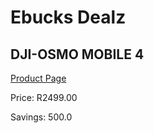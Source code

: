 
# Ebucks Dealz
## DJI-OSMO MOBILE 4
[Product Page](https://www.ebucks.com/web/shop/productSelected.do?prodId=1081293096&catId=714994827)

Price: R2499.00

Savings: 500.0


	